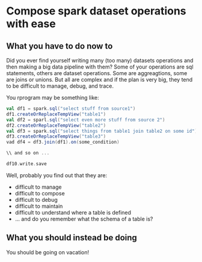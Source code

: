 # Compose spark dataset operations with ease

## What you have to do now to 

Did you ever find yourself writing many (too many) datasets operations and then making a big data pipeline with them? Some of your operations are sql statements, others are dataset operations. Some are aggreagtions, some are joins or unions. But all are complex and if the plan is very big, they tend to be difficult to manage, debug, and trace.

You rprogram may be something like:
```scala
val df1 = spark.sql("select stuff from source1")
df1.createOrReplaceTempView("table1")
val df2 = sparl.sql("select even more stuff from source 2")
df2.createOrReplaceTempView("table2")
val df3 = spark.sql("select things from table1 join table2 on some id")
df3.createOrReplaceTempView("table3")
vad df4 = df3.join(df1).on(some_condition)

\\ and so on ...

df10.write.save
```
Well, probably you find out that they are:
* difficult to manage
* difficult to compose
* difficult to debug
* difficult to maintain
* difficult to understand where a table is defined 
* ... and do you remember what the schema of a table is?

## What you should instead be doing

You should be going on vacation!

